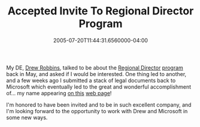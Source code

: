 ﻿---
title: Accepted Invite To Regional Director Program
date: "2005-07-20T11:44:31.6560000-04:00"
description: My DE, Drew Robbins, talked to be about the Regional Director program back in May, and asked if I would be interested.
featuredImage: img/1891-featured.png
---

My DE, [Drew Robbins](http://geekswithblogs.net/drewby), talked to be about the [Regional Director](http://msdn.microsoft.com/isv/rd) [program](http://msdn.microsoft.com/isv/rd) back in May, and asked if I would be interested. One thing led to another, and a few weeks ago I submitted a stack of legal documents back to Microsoft which eventually led to the great and wonderful accomplishment of… my name appearing [on this](http://www.microsoftregionaldirectors.com/Public/rdFindNC.aspx) [web page](http://www.microsoftregionaldirectors.com/Public/rdFindNC.aspx)!

I'm honored to have been invited and to be in such excellent company, and I'm looking forward to the opportunity to work with Drew and Microsoft in some new ways.

